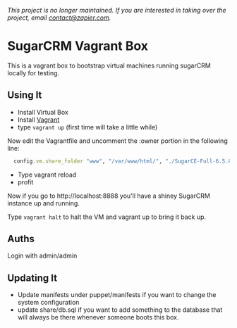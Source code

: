 *This project is no longer maintained. If you are interested in taking over the project, email [contact@zapier.com](mailto:contact@zapier.com).*

# SugarCRM Vagrant Box
This is a vagrant box to bootstrap virtual machines running sugarCRM
locally for testing. 

## Using It

* Install Virtual Box
* Install [Vagrant](http://www.vagrantup.com)
* type `vagrant up` (first time will take a little while)

Now edit the Vagrantfile and uncomment the :owner portion in the
following line:

```ruby
  config.vm.share_folder "www", "/var/www/html/", "./SugarCE-Full-6.5.8" #, :owner => 'apache'

```

* Type vagrant reload
* profit

Now if you go to http://localhost:8888 you'll have a shiney SugarCRM
instance up and running. 

Type `vagrant halt` to halt the VM and vagrant up to bring it back up. 

## Auths
Login with admin/admin


## Updating It
* Update manifests under puppet/manifests if you want to change the
system configuration
* update share/db.sql if you want to add something to the database that
will always be there whenever someone boots this box.


